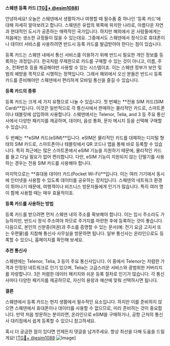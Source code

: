 **스웨덴 등록 카드 [[TG💪+ @esim1088](https://t.me/s/esim1088)]**

안녕하세요! 오늘은 스웨덴에서 생활하거나 여행할 때 필수품 중 하나인 '등록 카드'에 대해 자세히 알아보려고 합니다. 스웨덴은 유럽의 북쪽에 위치한 나라로, 아름다운 자연과 현대적인 도시가 공존하는 매력적인 국가입니다. 하지만 해외에서 온 사람들에게는 처음에는 생소한 규정들이 많을 수 있는데요. 그중에서도 스웨덴에서 정식으로 휴대폰이나 데이터 서비스를 사용하려면 반드시 등록 카드를 발급받아야 한다는 점이 있습니다.

등록 카드는 스웨덴 내에서 통신 서비스를 이용하기 위해 반드시 필요한 개인 정보를 등록하는 과정입니다. 한국처럼 무제한으로 카드를 구매할 수 있는 것이 아니고, 이름, 주소, 전화번호 등을 제공해야만 사용할 수 있는 시스템이죠. 이는 스웨덴 정부가 보안 및 범죄 예방을 목적으로 시행하는 정책입니다. 그래서 해외에서 오신 분들은 반드시 등록 카드를 준비해야만 스웨덴에서 편리하게 모바일 통신을 즐길 수 있습니다.

**등록 카드의 종류**

등록 카드는 크게 세 가지 유형으로 나눌 수 있습니다. 첫 번째는 **전용 SIM 카드(SIM Card)**입니다. 이것은 일반적으로 각 통신사에서 판매하는 물리적인 카드로, 스마트폰이나 태블릿에 삽입하여 사용합니다. 스웨덴에서는 Telenor, Telia, and 3 등 주요 통신사에서 다양한 패키지를 제공하며, 데이터, 음성 통화, 문자 메시지 등을 선택해 구매할 수 있습니다.

두 번째는 **eSIM 카드(eSIM)**입니다. eSIM은 물리적인 카드를 대체하는 디지털 형태의 SIM 카드로, 스마트폰이나 태블릿에서 QR 코드나 앱을 통해 바로 등록할 수 있습니다. 특히 최근에는 많은 스마트폰에서 eSIM 기능을 지원하기 때문에, 물리적인 카드를 들고 다닐 필요가 없어 편리합니다. 다만, eSIM 기능이 지원되지 않는 단말기를 사용하는 경우는 전용 SIM 카드를 사용해야 합니다.

마지막으로는 **휴대용 데이터 카드(Pocket Wi-Fi)**입니다. 이는 여러 기기에서 동시에 인터넷을 사용할 수 있도록 데이터를 공유하는 장치입니다. 스웨덴의 네트워크 환경이 뛰어나기 때문에, 여행객이나 비즈니스 방문자들에게 인기가 많습니다. 특히 여러 명이 함께 사용할 때는 매우 효율적이죠.

**등록 카드를 사용하는 방법**

등록 카드를 받으려면 먼저 스웨덴 내의 주소를 확보해야 합니다. 이는 임시 주소라도 가능하지만, 반드시 정식 주소여야 하므로 주거지를 마련한 후에 등록하는 것이 좋습니다. 다음으로, 본인의 신분증(여권)과 주소를 증명할 수 있는 문서(예: 전기 요금 고지서 또는 우편물)를 지참해 통신사 사무실을 방문하면 됩니다. 일부 통신사는 온라인으로도 등록할 수 있으니, 홈페이지를 확인해 보세요.

**추천 통신사**

스웨덴에는 Telenor, Telia, 3 등이 주요 통신사입니다. 이 중에서 Telenor는 저렴한 가격과 안정된 네트워크로 인기 있으며, Telia는 고급스러운 서비스와 광범위한 커버리지를 자랑합니다. 3은 저렴한 데이터 패키지와 쉬운 등록 절차로 인기가 많습니다. 각 통신사마다 다양한 패키지를 제공하므로, 자신의 용량과 예산에 맞춰 선택하시면 됩니다.

**결론**

스웨덴에서 등록 카드는 현지 생활에서 필수적인 요소입니다. 하지만 이를 준비하지 않으면 스웨덴에서 휴대폰이나 데이터를 사용할 수 없으므로, 미리 준비하는 것이 중요합니다. 만약 처음 방문하는 분이라면, 온라인으로 eSIM을 구매하거나, 공항 근처의 통신사 대리점에서 쉽게 등록할 수 있으니 참고하세요.

혹시 더 궁금한 점이 있다면 언제든지 댓글을 남겨주세요. 항상 최선을 다해 도움을 드릴게요! [[TG💪+ @esim1088](https://t.me/s/esim1088) ![Image](https://i.postimg.cc/Y0z9fWf4/image.png)]